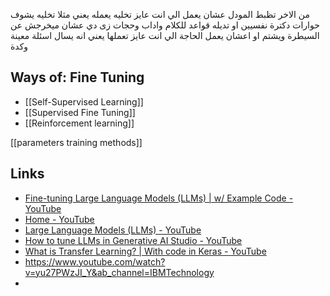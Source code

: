 من الاخر تظبط المودل عشان يعمل الي انت عايز تخليه يعمله
يعني مثلا تخليه يشوف حوارات دكترة نفسيين او تديله قواعد للكلام واداب وحجات زى دي
عشان ميخرجش عن السيطرة ويشتم او اعشان يعمل الحاجة الي انت عايز تعملها
يعني انه يسال اسئلة معينة وكدة

## Ways of: Fine Tuning 
- [[Self-Supervised Learning]]
- [[Supervised Fine Tuning]]
- [[Reinforcement learning]]

[[parameters training methods]]
## Links
- [Fine-tuning Large Language Models (LLMs) | w/ Example Code - YouTube](https://www.youtube.com/watch?v=eC6Hd1hFvos)
- [Home - YouTube](https://www.youtube.com/playlist?list=PLZbbT5o_s2xq7LwI2y8_QtvuXZedL6tQUtfgvb)
- [Large Language Models (LLMs) - YouTube](https://www.youtube.com/playlist?list=PLz-ep5RbHosU2hnz5ejezwaYpdMutMVB0)
- [How to tune LLMs in Generative AI Studio - YouTube](https://www.youtube.com/watch?v=4A4W03qUTsw)
- [What is Transfer Learning? | With code in Keras - YouTube](https://www.youtube.com/watch?v=DyPW-994t7w)
- https://www.youtube.com/watch?v=yu27PWzJI_Y&ab_channel=IBMTechnology
- 